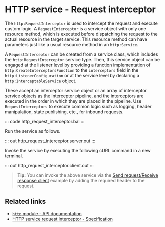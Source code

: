 # HTTP service - Request interceptor

The `http:RequestInterceptor` is used to intercept the request and execute custom logic. A `RequestInterceptor` is a service object with only one resource method, which is executed before dispatching the request to the actual resource in the target service. This resource method can have parameters just like a usual resource method in an `http:Service`. 

A `RequestInterceptor` can be created from a service class, which includes the `http:RequestInterceptor` service type. Then, this service object can be engaged at the listener level by providing a function implementation of `http:CreateInterceptorsFunction` to the `interceptors` field in the `http:ListenerConfiguration` or at the service level by declaring a `http:InterceptableService` object. 

These accept an interceptor service object or an array of interceptor service objects as the interceptor pipeline, and the interceptors are executed in the order in which they are placed in the pipeline. Use `RequestInterceptors` to execute common logic such as logging, header manipulation, state publishing, etc., for inbound requests.

::: code http_request_interceptor.bal :::

Run the service as follows.

::: out http_request_interceptor.server.out :::

Invoke the service by executing the following cURL command in a new terminal.

::: out http_request_interceptor.client.out :::

>**Tip:** You can invoke the above service via the [Send request/Receive response client](/learn/by-example/http-client-send-request-receive-response/) example by adding the required header to the request.

## Related links
- [`http` module - API documentation](https://lib.ballerina.io/ballerina/http/latest/)
- [HTTP service request interceptor - Specification](/spec/http/#811-request-interceptor)
